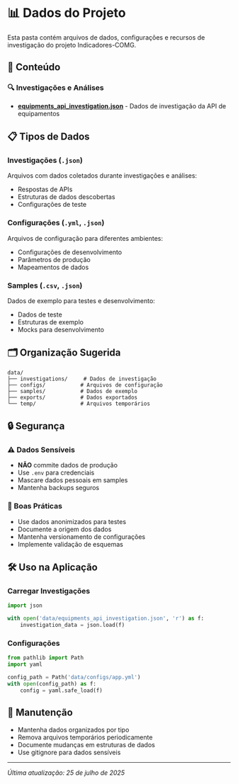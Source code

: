 # 📊 Dados do Projeto

Esta pasta contém arquivos de dados, configurações e recursos de investigação do projeto Indicadores-COMG.

## 📁 Conteúdo

### 🔍 Investigações e Análises
- **[equipments_api_investigation.json](./equipments_api_investigation.json)** - Dados de investigação da API de equipamentos

## 📋 Tipos de Dados

### Investigações (`.json`)
Arquivos com dados coletados durante investigações e análises:
- Respostas de APIs
- Estruturas de dados descobertas
- Configurações de teste

### Configurações (`.yml`, `.json`)
Arquivos de configuração para diferentes ambientes:
- Configurações de desenvolvimento
- Parâmetros de produção
- Mapeamentos de dados

### Samples (`.csv`, `.json`)
Dados de exemplo para testes e desenvolvimento:
- Dados de teste
- Estruturas de exemplo
- Mocks para desenvolvimento

## 🗂️ Organização Sugerida

```
data/
├── investigations/     # Dados de investigação
├── configs/           # Arquivos de configuração
├── samples/           # Dados de exemplo
├── exports/           # Dados exportados
└── temp/              # Arquivos temporários
```

## 🔒 Segurança

### ⚠️ Dados Sensíveis
- **NÃO** commite dados de produção
- Use `.env` para credenciais
- Mascare dados pessoais em samples
- Mantenha backups seguros

### 📝 Boas Práticas
- Use dados anonimizados para testes
- Documente a origem dos dados
- Mantenha versionamento de configurações
- Implemente validação de esquemas

## 🛠️ Uso na Aplicação

### Carregar Investigações
```python
import json

with open('data/equipments_api_investigation.json', 'r') as f:
    investigation_data = json.load(f)
```

### Configurações
```python
from pathlib import Path
import yaml

config_path = Path('data/configs/app.yml')
with open(config_path) as f:
    config = yaml.safe_load(f)
```

## 📝 Manutenção

- Mantenha dados organizados por tipo
- Remova arquivos temporários periodicamente
- Documente mudanças em estruturas de dados
- Use gitignore para dados sensíveis

---

*Última atualização: 25 de julho de 2025*
